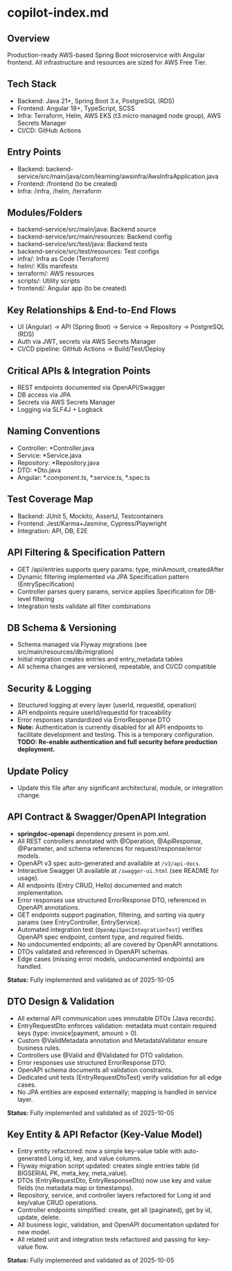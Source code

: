 # copilot-index.md

## Overview
Production-ready AWS-based Spring Boot microservice with Angular frontend. All infrastructure and resources are sized for AWS Free Tier.

## Tech Stack
- Backend: Java 21+, Spring Boot 3.x, PostgreSQL (RDS)
- Frontend: Angular 18+, TypeScript, SCSS
- Infra: Terraform, Helm, AWS EKS (t3.micro managed node group), AWS Secrets Manager
- CI/CD: GitHub Actions

## Entry Points
- Backend: backend-service/src/main/java/com/learning/awsinfra/AwsInfraApplication.java
- Frontend: /frontend (to be created)
- Infra: /infra, /helm, /terraform

## Modules/Folders
- backend-service/src/main/java: Backend source
- backend-service/src/main/resources: Backend config
- backend-service/src/test/java: Backend tests
- backend-service/src/test/resources: Test configs
- infra/: Infra as Code (Terraform)
- helm/: K8s manifests
- terraform/: AWS resources
- scripts/: Utility scripts
- frontend/: Angular app (to be created)

## Key Relationships & End-to-End Flows
- UI (Angular) → API (Spring Boot) → Service → Repository → PostgreSQL (RDS)
- Auth via JWT, secrets via AWS Secrets Manager
- CI/CD pipeline: GitHub Actions → Build/Test/Deploy

## Critical APIs & Integration Points
- REST endpoints documented via OpenAPI/Swagger
- DB access via JPA
- Secrets via AWS Secrets Manager
- Logging via SLF4J + Logback

## Naming Conventions
- Controller: *Controller.java
- Service: *Service.java
- Repository: *Repository.java
- DTO: *Dto.java
- Angular: *.component.ts, *.service.ts, *.spec.ts

## Test Coverage Map
- Backend: JUnit 5, Mockito, AssertJ, Testcontainers
- Frontend: Jest/Karma+Jasmine, Cypress/Playwright
- Integration: API, DB, E2E

## API Filtering & Specification Pattern
- GET /api/entries supports query params: type, minAmount, createdAfter
- Dynamic filtering implemented via JPA Specification pattern (EntrySpecification)
- Controller parses query params, service applies Specification for DB-level filtering
- Integration tests validate all filter combinations

## DB Schema & Versioning
- Schema managed via Flyway migrations (see src/main/resources/db/migration)
- Initial migration creates entries and entry_metadata tables
- All schema changes are versioned, repeatable, and CI/CD compatible

## Security & Logging
- Structured logging at every layer (userId, requestId, operation)
- API endpoints require userId/requestId for traceability
- Error responses standardized via ErrorResponse DTO
- **Note:** Authentication is currently disabled for all API endpoints to facilitate development and testing. This is a temporary configuration. **TODO: Re-enable authentication and full security before production deployment.**

## Update Policy
- Update this file after any significant architectural, module, or integration change.

## API Contract & Swagger/OpenAPI Integration

- **springdoc-openapi** dependency present in pom.xml.
- All REST controllers annotated with @Operation, @ApiResponse, @Parameter, and schema references for request/response/error models.
- OpenAPI v3 spec auto-generated and available at `/v3/api-docs`.
- Interactive Swagger UI available at `/swagger-ui.html` (see README for usage).
- All endpoints (Entry CRUD, Hello) documented and match implementation.
- Error responses use structured ErrorResponse DTO, referenced in OpenAPI annotations.
- GET endpoints support pagination, filtering, and sorting via query params (see EntryController, EntryService).
- Automated integration test (`OpenApiSpecIntegrationTest`) verifies OpenAPI spec endpoint, content type, and required fields.
- No undocumented endpoints; all are covered by OpenAPI annotations.
- DTOs validated and referenced in OpenAPI schemas.
- Edge cases (missing error models, undocumented endpoints) are handled.

**Status:** Fully implemented and validated as of 2025-10-05

## DTO Design & Validation

- All external API communication uses immutable DTOs (Java records).
- EntryRequestDto enforces validation: metadata must contain required keys (type: invoice|payment, amount > 0).
- Custom @ValidMetadata annotation and MetadataValidator ensure business rules.
- Controllers use @Valid and @Validated for DTO validation.
- Error responses use structured ErrorResponse DTO.
- OpenAPI schema documents all validation constraints.
- Dedicated unit tests (EntryRequestDtoTest) verify validation for all edge cases.
- No JPA entities are exposed externally; mapping is handled in service layer.

**Status:** Fully implemented and validated as of 2025-10-05

## Key Entity & API Refactor (Key-Value Model)

- Entry entity refactored: now a simple key-value table with auto-generated Long id, key, and value columns.
- Flyway migration script updated: creates single entries table (id BIGSERIAL PK, meta_key, meta_value).
- DTOs (EntryRequestDto, EntryResponseDto) now use key and value fields (no metadata map or timestamps).
- Repository, service, and controller layers refactored for Long id and key/value CRUD operations.
- Controller endpoints simplified: create, get all (paginated), get by id, update, delete.
- All business logic, validation, and OpenAPI documentation updated for new model.
- All related unit and integration tests refactored and passing for key-value flow.

**Status:** Fully implemented and validated as of 2025-10-05
